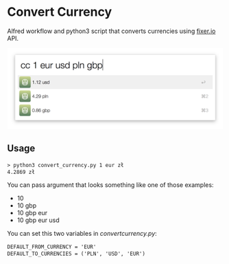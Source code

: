 # Convert Currency

Alfred workflow and python3 script that converts currencies using [fixer.io](http://fixer.io) API.

![alfred workflow](screenshots/alfred.png)

## Usage

```
> python3 convert_currency.py 1 eur zł
4.2869 zł
```

You can pass argument that looks something like one of those examples:

* 10
* 10 gbp
* 10 gbp eur
* 10 gbp eur usd

You can set this two variables in *convertcurrency.py*:
```
DEFAULT_FROM_CURRENCY = 'EUR'
DEFAULT_TO_CURRENCIES = ('PLN', 'USD', 'EUR')
```
